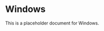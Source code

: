 ﻿<!-- 
---
title: "Windows"
description: "Placeholder description for Windows"
author: "VintageDon"
tags: ["placeholder", "documentation"]
category: "Compliance"
kb_type: "Reference"
version: "0.1"
status: "Draft"
last_updated: "2025-03-16"
---
-->

# Windows

This is a placeholder document for Windows.
